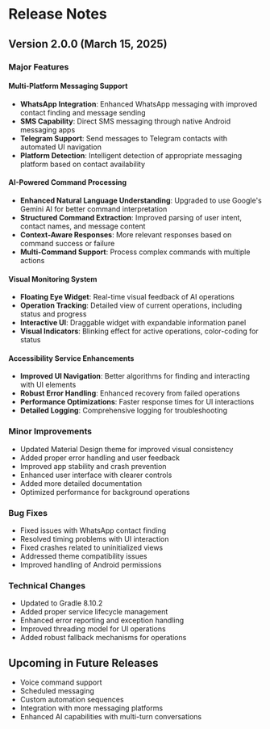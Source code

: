 # Release Notes

## Version 2.0.0 (March 15, 2025)

### Major Features

#### Multi-Platform Messaging Support
- **WhatsApp Integration**: Enhanced WhatsApp messaging with improved contact finding and message sending
- **SMS Capability**: Direct SMS messaging through native Android messaging apps
- **Telegram Support**: Send messages to Telegram contacts with automated UI navigation
- **Platform Detection**: Intelligent detection of appropriate messaging platform based on contact availability

#### AI-Powered Command Processing
- **Enhanced Natural Language Understanding**: Upgraded to use Google's Gemini AI for better command interpretation
- **Structured Command Extraction**: Improved parsing of user intent, contact names, and message content
- **Context-Aware Responses**: More relevant responses based on command success or failure
- **Multi-Command Support**: Process complex commands with multiple actions

#### Visual Monitoring System
- **Floating Eye Widget**: Real-time visual feedback of AI operations
- **Operation Tracking**: Detailed view of current operations, including status and progress
- **Interactive UI**: Draggable widget with expandable information panel
- **Visual Indicators**: Blinking effect for active operations, color-coding for status

#### Accessibility Service Enhancements
- **Improved UI Navigation**: Better algorithms for finding and interacting with UI elements
- **Robust Error Handling**: Enhanced recovery from failed operations
- **Performance Optimizations**: Faster response times for UI interactions
- **Detailed Logging**: Comprehensive logging for troubleshooting

### Minor Improvements
- Updated Material Design theme for improved visual consistency
- Added proper error handling and user feedback
- Improved app stability and crash prevention
- Enhanced user interface with clearer controls
- Added more detailed documentation
- Optimized performance for background operations

### Bug Fixes
- Fixed issues with WhatsApp contact finding
- Resolved timing problems with UI interaction
- Fixed crashes related to uninitialized views
- Addressed theme compatibility issues
- Improved handling of Android permissions

### Technical Changes
- Updated to Gradle 8.10.2
- Added proper service lifecycle management
- Enhanced error reporting and exception handling
- Improved threading model for UI operations
- Added robust fallback mechanisms for operations

## Upcoming in Future Releases
- Voice command support
- Scheduled messaging
- Custom automation sequences
- Integration with more messaging platforms
- Enhanced AI capabilities with multi-turn conversations 